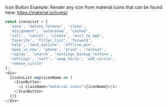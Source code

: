 Icon Button Example:
Render any icon from material icons that can be found here: https://material.io/icons/
```js
const iconsList = [
  'save', 'delete_forever', 'close',
  'assignment', 'autorenew', 'cached',
  'call', 'cancel', 'create', 'exit_to_app',
  'favorite', 'filter_list', 'forward',
  'help', 'lock_outline', 'offline_pin',
  'open_in_new', 'phone', 'print', 'receipt',
  'replay', 'search', 'settings_backup_restore',
  'settings', 'sort', 'swap_horiz', 'add_circle',
  'remove_circle'
];
<div>
  {iconsList.map(iconName => (
    <IconButton>
      <i className="material-icons">{iconName}</i>
    </IconButton>
  ))}
</div>
```